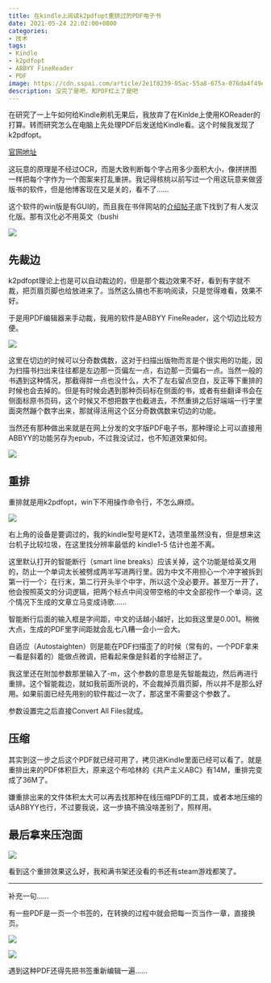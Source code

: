 ```yaml
---
title: 在kindle上阅读k2pdfopt重排过的PDF电子书
date: 2021-05-24 22:02:00+0800
categories:
- 技术
tags:
- Kindle
- k2pdfopt
- ABBYY FineReader
- PDF
image: https://cdn.sspai.com/article/2e1f8239-05ac-55a8-675a-076da4f49e35.jpg?imageMogr2/auto-orient/quality/95/thumbnail/!1420x708r/gravity/Center/crop/1420x708/interlace/1
description: 没完了是吧，和PDF杠上了是吧
---
```


在研究了一上午如何给Kindle刷机无果后，我放弃了在Kinlde上使用KOReader的打算。转而研究怎么在电脑上先处理PDF后发送给Kindle看。这个时候我发现了k2pdfopt。

[官网地址](https://www.willus.com/k2pdfopt/)

这玩意的原理是不经过OCR，而是大致判断每个字占用多少面积大小，像拼拼图一样把每个字作为一个图案来打乱重拼。我记得核桃以前写过一个用这玩意来做竖版书的软件，但是他博客现在又是关的，看不了……

这个软件的win版是有GUI的，而且我在书伴网站的[介绍帖子](https://bookfere.com/post/134.html)底下找到了有人发汉化版。那有汉化必不用英文（bushi

![](https://cdn.jsdelivr.net/gh/yuukoamamiya/pic/20210524221548.png)

## 先裁边

k2pdfopt理论上也是可以自动裁边的，但是那个裁边效果不好，看到有字就不裁，把页眉页脚也给放进来了。当然这么搞也不影响阅读，只是觉得难看，效果不好。

于是用PDF编辑器来手动裁，我用的软件是ABBYY FineReader，这个切边比较方便。

![](https://cdn.jsdelivr.net/gh/yuukoamamiya/pic/20210524222720.png)

这里在切边的时候可以分奇数偶数，这对于扫描出版物而言是个很实用的功能，因为扫描书扫出来往往都是左边那一页偏左一点，右边那一页偏右一点。当然一般的书遇到这种情况，那截得胖一点也没什么，大不了左右留点空白，反正等下重排的时候也会去掉的。但是有时候会遇到那种页码标在侧面的书，或者有些翻译书会在侧面标原书页码，这个时候又不想把数字也截进去，不然重排之后好端端一行字里面突然蹦个数字出来，那就得活用这个区分奇数偶数来切边的功能。

当然还有那种做出来就是在网上分发的文字版PDF电子书，那种理论上可以直接用ABBYY的功能另存为epub，不过我没试过，也不知道效果如何。

![](https://cdn.jsdelivr.net/gh/yuukoamamiya/pic/20210524223957.png)

## 重排

重排就是用k2pdfopt，win下不用操作命令行，不怎么麻烦。

![](https://cdn.jsdelivr.net/gh/yuukoamamiya/pic/20210525100438.jpg)

右上角的设备是要调过的，我的kindle型号是KT2，选项里虽然没有，但是想来这台机子比较垃圾，在这里找分辨率最低的 kindle1-5 估计也差不离。

这里默认打开的智能断行（smart line breaks）应该关掉，这个功能是给英文用的，防止一个单词太长被劈成两半写进两行里。因为中文不用担心一个冲字被拆到第一行一个冫在行末，第二行开头半个中字，所以这个没必要开。甚至万一开了，他会按照英文的分词逻辑，把两个标点中间没带空格的中文全部视作一个单词，这个情况下生成的文章立马变成诗歌……

智能断行后面的输入框是字间距，中文的话越小越好，比如我这里是0.001。稍微大点，生成的PDF里字间距就会乱七八糟一会小一会大。

自适应（Autostaighten）则是能在PDF扫描歪了的时候（常有的，一个PDF拿来一看是斜着的）能做点微调，把看起来像是斜着的字给掰正了。

我这里还在附加参数那里输入了-m，这个参数的意思是先智能裁边，然后再进行重排。这个智能裁边，就如我前面所说的，不会裁掉页眉页脚，所以并不是那么好用。如果前面已经先用别的软件裁过一次了，那这里不需要这个参数了。

参数设置完之后直接Convert All Files就成。

## 压缩

其实到这一步之后这个PDF就已经可用了，拷贝进Kindle里面已经可以看了。就是重排出来的PDF体积巨大，原来这个布哈林的《共产主义ABC》有14M，重排完变成了36M了。

嫌重排出来的文件体积太大可以再去找那种在线压缩PDF的工具，或者本地压缩的话ABBYY也行，不过要我说，这一步搞不搞没啥差别了，照样用。

## 最后拿来压泡面

![](https://cdn.jsdelivr.net/gh/yuukoamamiya/pic/20210525100503.jpg)

看到这个重排效果这么好，我和满书架还没看的书还有steam游戏都笑了。

---

补充一句……

有一些PDF是一页一个书签的，在转换的过程中就会把每一页当作一章，直接换页。

![](https://cdn.jsdelivr.net/gh/yuukoamamiya/pic/20210618103753.png)

![](https://cdn.jsdelivr.net/gh/yuukoamamiya/pic/20210618104041.jpg)

遇到这种PDF还得先把书签重新编辑一遍……